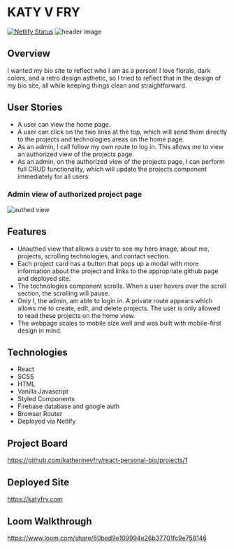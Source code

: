 # KATY V FRY
[![Netlify Status](https://api.netlify.com/api/v1/badges/78fc500d-8ff0-4c4c-826b-6cacc19f0b84/deploy-status)](https://app.netlify.com/sites/katyfry-react-bio/deploys)
![header image](https://i.imgur.com/KQKBzB7.png)
## Overview
I wanted my bio site to reflect who I am as a person! I love florals, dark colors, and a retro design asthetic, so I tried to reflect that in the design of my bio site, all while keeping things clean and straightforward.

## User Stories
- A user can view the home page.
- A user can click on the two links at the top, which will send them directly to the projects and technologies areas on the home page.
- As an admin, I call follow my own route to log in. This allows me to view an authorized view of the projects page.
- As an admin, on the authorized view of the projects page, I can perform full CRUD functionality, which will update the projects component immediately for all users. 

### Admin view of authorized project page
![authed view](https://i.imgur.com/sYxWrFa.png)

## Features
- Unauthed view that allows a user to see my hero image, about me, projects, scrolling technologies, and contact section.
- Each project card has a button that pops up a modal with more information about the project and links to the appropriate github page and deployed site. 
- The technologies component scrolls. When a user hovers over the scroll section, the scrolling will pause.
- Only I, the admin, am able to login in. A private route appears which allows me to create, edit, and delete projects. The user is only allowed to read these projects on the home view.
- The webpage scales to mobile size well and was built with mobile-first design in mind.

## Technologies
- React
- SCSS
- HTML
- Vanilla Javascript
- Styled Components
- Firebase database and google auth
- Browser Router
- Deployed via Netlify

## Project Board
https://github.com/katherinevfry/react-personal-bio/projects/1

## Deployed Site
https://katyfry.com

## Loom Walkthrough
https://www.loom.com/share/60bed9e109994e26b37701fc9e758146

